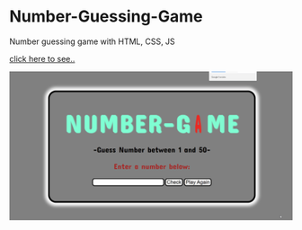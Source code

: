 # Number-Guessing-Game
Number guessing game with HTML, CSS, JS

[click here to see..](https://fatihcaliss.github.io/Number-Guessing-Game/)

![page-animation](https://github.com/fatihcaliss/Number-Guessing-Game/blob/master/game_animation.gif?raw=true)
